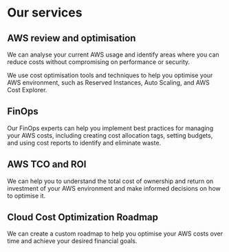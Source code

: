 # Our services

## AWS review and optimisation

We can analyse your current AWS usage and identify areas where you can reduce costs without compromising on performance or security. 

We use cost optimisation tools and techniques to help you optimise your AWS environment, such as Reserved Instances, Auto Scaling, and AWS Cost Explorer.

## FinOps

Our FinOps experts can help you implement best practices for managing your AWS costs, including creating cost allocation tags, setting budgets, and using cost reports to identify and eliminate waste.

## AWS TCO and ROI

We can help you to understand the total cost of ownership and return on investment of your AWS environment and make informed decisions on how to optimise it.

## Cloud Cost Optimization Roadmap

We can create a custom roadmap to help you optimise your AWS costs over time and achieve your desired financial goals.
